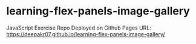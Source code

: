 # learning-flex-panels-image-gallery
JavaScript Exercise
Repo Deployed on Github Pages URL: https://deepakr07.github.io/learning-flex-panels-image-gallery/
